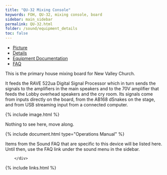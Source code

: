 ```yaml
---
title: "QU-32 Mixing Console"
keywords: FOH, QU-32, mixing console, board
sidebar: main_sidebar
permalink: QU-32.html
folder: /sound/equipment_details
toc: false
---
```


<div class="row">
        <div class="col-lg-12">
            <ul id="myTab" class="nav nav-tabs nav-justified">
                <li class="active"><a href="#service-one" data-toggle="tab"><i class="fa fa-camera"></i> Picture</a>
                </li>
                <li class=""><a href="#service-two" data-toggle="tab"><i class="fa fa-pencil"></i> Details</a>
                </li>
                <li class=""><a href="#service-three" data-toggle="tab"><i class="fa fa-book"></i> Equipment Documentation</a>
                </li>
                <li class=""><a href="#service-four" data-toggle="tab"><i class="fa fa-question"></i> FAQ</a>
                </li>
            </ul>
            <div id="myTabContent" class="tab-content">
                <div class="tab-pane fade active in" id="service-one">
                    <p>This is the primary house mixing board for New Valley Church.</p><p>It feeds the RAVE 522ua Digital Signal Processor which in turn sends the signals to the amplifiers in the main speakers and to the 70V amplifier that feeds the Lobby overhead speakers and the cry room.  Its signals come from inputs directly on the board, from the AB168 dSnakes on the stage, and from USB streaming input from a connected computer.</p>
                    <p>{% include image.html %}</p>
                </div>
                <div class="tab-pane fade" id="service-two">
                <p>Nothing to see here, move along.</p>
                </div>
                <div class="tab-pane fade" id="service-three">
                    <p>{% include document.html type="Operations Manual" %}</p>
                </div>
                <div class="tab-pane fade" id="service-four">
                    <p>Items from the Sound FAQ that are specific to this device will be listed here.  Until then, use the FAQ link under the sound menu in the sidebar.</p>
                </div>
            </div>

        </div>
</div>

{% include links.html %}
